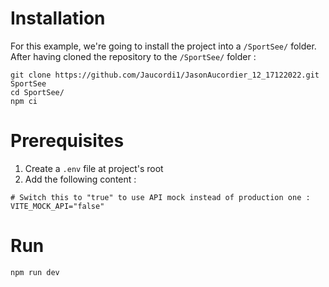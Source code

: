 # Installation
For this example, we're going to install the project into a `/SportSee/` folder.\
After having cloned the repository to the `/SportSee/` folder :
```shell
git clone https://github.com/Jaucordi1/JasonAucordier_12_17122022.git SportSee
cd SportSee/
npm ci
```

# Prerequisites
1. Create a `.env` file at project's root
2. Add the following content :
```dotenv
# Switch this to "true" to use API mock instead of production one : 
VITE_MOCK_API="false"
```

# Run
```shell
npm run dev
```
